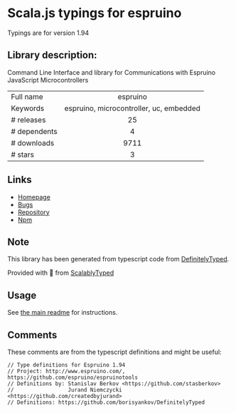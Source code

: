 
# Scala.js typings for espruino

Typings are for version 1.94

## Library description:
Command Line Interface and library for Communications with Espruino JavaScript Microcontrollers

|                    |                 |
| ------------------ | :-------------: |
| Full name          | espruino |
| Keywords           | espruino, microcontroller, uc, embedded |
| # releases         | 25 |
| # dependents       | 4 |
| # downloads        | 9711 |
| # stars            | 3 |

## Links
- [Homepage](https://github.com/espruino/EspruinoTools#readme)
- [Bugs](https://github.com/espruino/EspruinoTools/issues)
- [Repository](https://github.com/espruino/EspruinoTools)
- [Npm](https://www.npmjs.com/package/espruino)
    


## Note
This library has been generated from typescript code from [DefinitelyTyped](https://definitelytyped.org).

Provided with :purple_heart: from [ScalablyTyped](https://github.com/oyvindberg/ScalablyTyped)

## Usage
See [the main readme](../../readme.md) for instructions.

## Comments

These comments are from the typescript definitions and might be useful:
```
// Type definitions for Espruino 1.94
// Project: http://www.espruino.com/, https://github.com/espruino/espruinotools
// Definitions by: Stanislav Berkov <https://github.com/stasberkov>
//                 Jurand Niemczycki <https://github.com/createdbyjurand>
// Definitions: https://github.com/borisyankov/DefinitelyTyped

```

